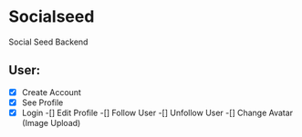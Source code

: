 # Socialseed
Social Seed Backend


## User:

-[x] Create Account
-[x] See Profile
-[x] Login 
-[] Edit Profile
-[] Follow User
-[] Unfollow User
-[] Change Avatar (Image Upload)